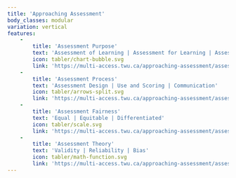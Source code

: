 ```yaml
---
title: 'Approaching Assessment'
body_classes: modular
variation: vertical
features:
    -
        title: 'Assessment Purpose'
        text: 'Assessment of Learning | Assessment for Learning | Assessment as Learning'
        icon: tabler/chart-bubble.svg
        link: 'https://multi-access.twu.ca/approaching-assessment/assessment#assessment-purpose-2'
    -
        title: 'Assessment Process'
        text: 'Assessment Design | Use and Scoring | Communication'
        icon: tabler/arrows-split.svg
        link: 'https://multi-access.twu.ca/approaching-assessment/assessment#assessment-process-2'
    -
        title: 'Assessment Fairness'
        text: 'Equal | Equitable | Differentiated'
        icon: tabler/scale.svg
        link: 'https://multi-access.twu.ca/approaching-assessment/assessment#assessment-fairness-2'
    -
        title: 'Assessment Theory'
        text: 'Validity | Reliability | Bias'
        icon: tabler/math-function.svg
        link: 'https://multi-access.twu.ca/approaching-assessment/assessment#assessment-theory-2'
---
```


